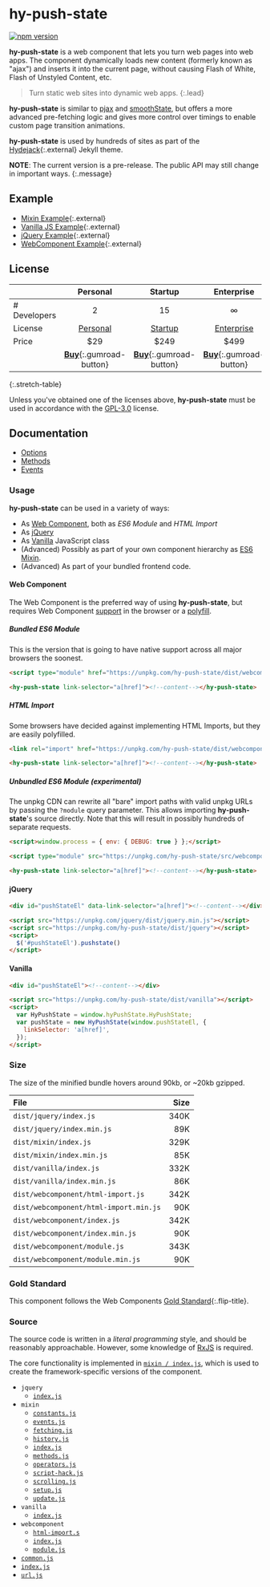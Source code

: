# hy-push-state

[![npm version](https://badge.fury.io/js/hy-push-state.svg)](https://badge.fury.io/js/hy-push-state)

**hy-push-state** is a web component that lets you turn web pages into web apps.
The component dynamically loads new content (formerly known as "ajax") and inserts it into the current page,
without causing Flash of White, Flash of Unstyled Content, etc.

> Turn static web sites into dynamic web apps.
{:.lead}

**hy-push-state** is similar to [pjax] and [smoothState], but offers a more advanced pre-fetching logic and
gives more control over timings to enable custom page transition animations.

**hy-push-state** is used by hundreds of sites as part of the [Hydejack]{:.external} Jekyll theme.

**NOTE**: The current version is a pre-release. The public API may still change in important ways.
{:.message}

[pjax]: https://github.com/defunkt/jquery-pjax
[smoothstate]: https://github.com/miguel-perez/smoothState.js
[rxjs]: https://github.com/ReactiveX/rxjs
[hydejack]: https://qwtel.com/hydejack/

<!--more-->

## Example

* [Mixin Example](https://qwtel.com/hy-push-state/example/mixin/){:.external}
* [Vanilla JS Example](https://qwtel.com/hy-push-state/example/vanilla/){:.external}
* [jQuery Example](https://qwtel.com/hy-push-state/example/jquery/){:.external}
* [WebComponent Example](https://qwtel.com/hy-push-state/example/webcomponent/){:.external}


## License

|              | Personal           | Startup            | Enterprise         |
|:-------------|:------------------:|:------------------:|:------------------:|
| # Developers | 2                  | 15                 | ∞                  |
| License      | [Personal][pl]     | [Startup][sl]      | [Enterprise][el]   |
| Price        | $29                | $249               | $499               |
| | [**Buy**][bp]{:.gumroad-button} | [**Buy**][bs]{:.gumroad-button} | [**Buy**][be]{:.gumroad-button} |
{:.stretch-table}

Unless you've obtained one of the licenses above, **hy-push-state** must be used in accordance with the [GPL-3.0](LICENSE.md) license.

[pl]: licenses/personal.md
[sl]: licenses/startup.md
[el]: licenses/enterprise.md
[bp]: https://gumroad.com/l/hy-push-state-personal
[bs]: https://gumroad.com/l/hy-push-state-startup
[be]: https://gumroad.com/l/hy-push-state-enterprise


## Documentation

* [Options](doc/options.md)
* [Methods](doc/methods.md)
* [Events](doc/events.md)

### Usage
**hy-push-state** can be used in a variety of ways:
* As [Web Component](#web-component), both as *ES6 Module* and *HTML Import*
* As [jQuery](#jquery)
* As [Vanilla](#vanilla) JavaScript class
* (Advanced) Possibly as part of your own component hierarchy as [ES6 Mixin][esmixins].
* (Advanced) As part of your bundled frontend code.

[esmixins]: http://justinfagnani.com/2015/12/21/real-mixins-with-javascript-classes/

#### Web Component
The Web Component is the preferred way of using **hy-push-state**, but requires Web Component [support] in the browser or a [polyfill].

[support]: https://caniuse.com/#feat=template,custom-elementsv1,shadowdomv1,es6-module,imports
[polyfill]: https://github.com/webcomponents/webcomponentsjs

##### Bundled ES6 Module
This is the version that is going to have native support across all major browsers the soonest.

~~~html
<script type="module" href="https://unpkg.com/hy-push-state/dist/webcomponent/module.js"></script>

<hy-push-state link-selector="a[href]"><!--content--></hy-push-state>
~~~

##### HTML Import
Some browsers have decided against implementing HTML Imports, but they are easily polyfilled.

~~~html
<link rel="import" href="https://unpkg.com/hy-push-state/dist/webcomponent/hy-push-state.html">

<hy-push-state link-selector="a[href]"><!--content--></hy-push-state>
~~~

##### Unbundled ES6 Module (experimental)
The unpkg CDN can rewrite all "bare" import paths with valid unpkg URLs by passing the `?module` query parameter.
This allows importing **hy-push-state**'s source directly.
Note that this will result in possibly hundreds of separate requests.

~~~html
<script>window.process = { env: { DEBUG: true } };</script>

<script type="module" src="https://unpkg.com/hy-push-state/src/webcomponent/module?module"></script>

<hy-push-state link-selector="a[href]"><!--content--></hy-push-state>
~~~

#### jQuery

~~~html
<div id="pushStateEl" data-link-selector="a[href]"><!--content--></div>

<script src="https://unpkg.com/jquery/dist/jquery.min.js"></script>
<script src="https://unpkg.com/hy-push-state/dist/jquery"></script>
<script>
  $('#pushStateEl').pushstate()
</script>
~~~

#### Vanilla
~~~html
<div id="pushStateEl"><!--content--></div>

<script src="https://unpkg.com/hy-push-state/dist/vanilla"></script>
<script>
  var HyPushState = window.hyPushState.HyPushState;
  var pushState = new HyPushState(window.pushStateEl, {
    linkSelector: 'a[href]',
  });
</script>
~~~

### Size
The size of the minified bundle hovers around 90kb, or ~20kb gzipped.

| File | Size |
|:-----|-----:|
| `dist/jquery/index.js` | 340K |
| `dist/jquery/index.min.js` |  89K |
| `dist/mixin/index.js` | 329K |
| `dist/mixin/index.min.js` |  85K |
| `dist/vanilla/index.js` | 332K |
| `dist/vanilla/index.min.js` |  86K |
| `dist/webcomponent/html-import.js` | 342K |
| `dist/webcomponent/html-import.min.js` |  90K |
| `dist/webcomponent/index.js` | 342K |
| `dist/webcomponent/index.min.js` |  90K |
| `dist/webcomponent/module.js` | 343K |
| `dist/webcomponent/module.min.js` |  90K |


### Gold Standard
This component follows the Web Components [Gold Standard](doc/gold-standard.md){:.flip-title}.


### Source
The source code is written in a *literal programming* style, and should be reasonably approachable.
However, some knowledge of [RxJS] is required.

The core functionality is implemented in [`mixin / index.js`](doc/source/mixin/README.md),
which is used to create the framework-specific versions of the component.

* `jquery`
  * [`index.js`](doc/source/jquery/README.md)
* `mixin`
  * [`constants.js`](doc/source/mixin/constants.md)
  * [`events.js`](doc/source/mixin/events.md)
  * [`fetching.js`](doc/source/mixin/fetching.md)
  * [`history.js`](doc/source/mixin/history.md)
  * [`index.js`](doc/source/mixin/README.md)
  * [`methods.js`](doc/source/mixin/methods.md)
  * [`operators.js`](doc/source/mixin/operators.md)
  * [`script-hack.js`](doc/source/mixin/script-hack.md)
  * [`scrolling.js`](doc/source/mixin/scrolling.md)
  * [`setup.js`](doc/source/mixin/setup.md)
  * [`update.js`](doc/source/mixin/update.md)
* `vanilla`
  * [`index.js`](doc/source/vanilla/README.md)
* `webcomponent`
  * [`html-import.s`](doc/source/webcomponent/html-import.md)
  * [`index.js`](doc/source/webcomponent/README.md)
  * [`module.js`](doc/source/webcomponent/module.md)
* [`common.js`](doc/source/common.md)
* [`index.js`](doc/source/README.md)
* [`url.js`](doc/source/url.md)

[rxjs]: https://github.com/ReactiveX/rxjs
